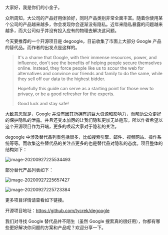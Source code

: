 大家好，我是你们的小金子。

众所周知，大公司的产品好用体验好，同时产品类别非常全面丰富。随着你使用某个公司的产品越来越多，你会发现你会逐渐没有隐私。近年来隐私暴露的问题越来越多，而大公司似乎并没有投入应有的物理去解决这问题。

今天要推荐的一个开源项目是 degoogle，目前收集了市面上大部分 Google 产品的替代品。而作者的出发点是这样的。

> It's a shame that Google, with their immense resources, power, and influence, don't see the benefits of helping people secure themselves online. Instead, they force people like us to scour the web for alternatives and convince our friends and family to do the same, while they sell off our data to the highest bidder.
>
> Hopefully this guide can serve as a starting point for those new to privacy, or be a good refresher for the experts.
>
> Good luck and stay safe!

大致意思就是，Google 并没有因其所拥有的巨大资源和影响力，而帮助公众更好的保护隐私的泄露。并且还变本加厉的让我们隐私更加无处遁形。所以作者希望以这个开源项目作为开端，更多的唤起大家对于隐私的关注。

degoogle 中涉及替代品列表包括很多，比如搜索引擎、邮件、视频网站、操作系统等等。而收集这些替代品的关注点更多的也是替代品对隐私的态度。项目整体的结构如下：

![image-20200927225534493](https://7465-test-3c9b5e-books-1301492295.tcb.qcloud.la/mac_github_images/compress_image-20200927225534493.png)

部分替代产品列表如下：

![image-20200927225657427](https://7465-test-3c9b5e-books-1301492295.tcb.qcloud.la/mac_github_images/compress_image-20200927225657427.png)

![image-20200927225723384](https://7465-test-3c9b5e-books-1301492295.tcb.qcloud.la/mac_github_images/compress_image-20200927225723384.png)

更多项目详情请查看如下链接。

开源项目地址：https://github.com/tycrek/degoogle

我们对寻找 Google 替代品并不陌生（虽然 Google 搜索真的很好用），你都有哪些更好解决你问题的方案和产品呢？欢迎分享一下。